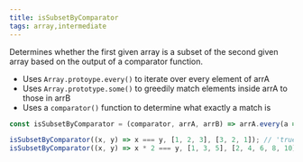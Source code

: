```yaml
---
title: isSubsetByComparator
tags: array,intermediate
---
```


Determines whether the first given array is a subset of the second given array based on the output
of a comparator function.

- Uses `Array.protoype.every()` to iterate over every element of arrA
- Uses `Array.prototype.some()` to greedily match elements inside arrA to those in arrB
- Uses a `comparator()` function to determine what exactly a match is

```js
const isSubsetByComparator = (comparator, arrA, arrB) => arrA.every(a => arrB.some(b => comparator(a, b)));
```

```js
isSubsetByComparator((x, y) => x === y, [1, 2, 3], [3, 2, 1]); // 'true'
isSubsetByComparator((x, y) => x * 2 === y, [1, 3, 5], [2, 4, 6, 8, 10]); // 'true'
```
